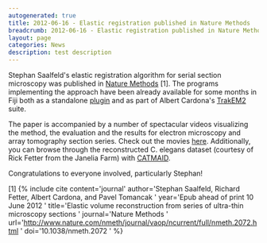 ```yaml
---
autogenerated: true
title: 2012-06-16 - Elastic registration published in Nature Methods
breadcrumb: 2012-06-16 - Elastic registration published in Nature Methods
layout: page
categories: News
description: test description
---
```


Stephan Saalfeld's elastic registration algorithm for serial section microscopy was published in [Nature Methods](http://www.nature.com/nmeth/journal/vaop/ncurrent/full/nmeth.2072.html) [1]. The programs implementing the approach have been already available for some months in Fiji both as a standalone [plugin](Elastic_Alignment_and_Montage ) and as part of Albert Cardona's [TrakEM2](TrakEM2 ) suite.

The paper is accompanied by a number of spectacular videos visualizing the method, the evaluation and the results for electron microscopy and array tomography section series. Check out the movies [here](http://fly.mpi-cbg.de/elastic). Additionally, you can browse through the reconstructed C. elegans dataset (courtesy of Rick Fetter from the Janelia Farm) with [CATMAID](http://fly.mpi-cbg.de/c-elegans).

Congratulations to everyone involved, particularly Stephan!

<references/>



[1] {% include cite content='journal' author='Stephan Saalfeld, Richard Fetter, Albert Cardona, and Pavel Tomancak ' year='Epub ahead of print 10 June 2012 ' title='Elastic volume reconstruction from series of ultra-thin microscopy sections ' journal='Nature Methods ' url='http://www.nature.com/nmeth/journal/vaop/ncurrent/full/nmeth.2072.html ' doi='10.1038/nmeth.2072 ' %}
